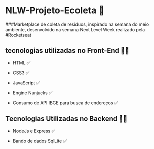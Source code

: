 # NLW-Projeto-Ecoleta 🚀

###Marketplace de coleta de resíduos, inspirado na semana do meio ambiente, desenvolvido na semana Next Level Week realizado pela #Rocketseat

## tecnologias utilizadas no Front-End 👨‍💻

- HTML ✅

- CSS3 ✅

- JavaScript ✅

- Engine Nunjucks ✅

- Consumo de API IBGE para busca de endereços ✅

## Tecnologias Utilizadas no Backend 👨‍💻

- NodeJs e Express ✅

- Bando de dados SqlLite ✅


